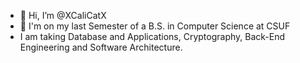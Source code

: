 - 👋 Hi, I’m @XCaliCatX
- 🌱 I'm on my last Semester of a B.S. in Computer Science at CSUF
- I am taking Database and Applications, Cryptography, Back-End Engineering and Software Architecture.


<!---
XCaliCatX/XCaliCatX is a ✨ special ✨ repository because its `README.md` (this file) appears on your GitHub profile.
You can click the Preview link to take a look at your changes.
--->
